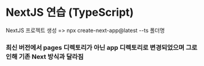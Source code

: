 # NextJS 연습 (TypeScript)

NextJS 프로젝트 생성  => npx create-next-app@latest --ts 폴더명

### 최신 버전에서 pages 디렉토리가 아닌 app 디렉토리로 변경되었으며 그로 인해 기존 Next 방식과 달라짐
